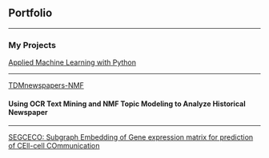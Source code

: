 ## Portfolio

---

### My Projects

<a href="https://github.com/vasighiz/COMP8967-1-R-2022S-Internship-Project-I/blob/main/COMP8967_1_R_2022S_Internship_Projectt_I.ipynb" target="_blank">Applied Machine Learning with Python</a>

---
<a href="https://vasighiz.github.io/TDMnewspapers-NMF" target="_blank">TDMnewspapers-NMF</a>
#### Using OCR Text Mining and NMF Topic Modeling to Analyze Historical Newspaper

---

<a href="https://github.com/vasighiz/SEGCECO" target="_blank">SEGCECO: Subgraph Embedding of Gene expression matrix for prediction of CEll-cell COmmunication</a>



<!--[Project 2 Title](/pdf/sample_presentation.pdf)--!>


<!--
### Category Name 2

- [Project 1 Title](http://example.com/)
- [Project 2 Title](http://example.com/)
- [Project 3 Title](http://example.com/)
- [Project 4 Title](http://example.com/)
- [Project 5 Title](http://example.com/)

---




---
<p style="font-size:11px">Page template forked from <a href="https://github.com/evanca/quick-portfolio">evanca</a></p> --!>
<!-- Remove above link if you don't want to attibute -->

